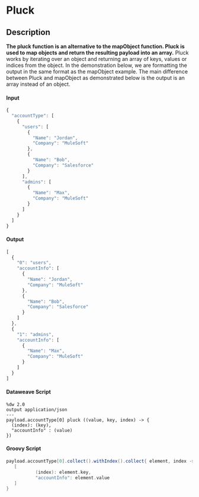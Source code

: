 # Pluck

## Description

**The pluck function is an alternative to the mapObject function. Pluck is used to map objects and return the resulting payload into an array.** Pluck works by iterating over an object and returning an array of keys, values or indices from the object. In the demonstration below, we are formatting the output in the same format as the mapObject example. The main difference between Pluck and mapObject as demonstrated below is the output is an array instead of an object.

#### Input
``` javascript
{
  "accountType": [
    {
      "users": [
        {
          "Name": "Jordan",
          "Company": "MuleSoft"
        },
        {
          "Name": "Bob",
          "Company": "Salesforce"
        }
      ],
      "admins": [
        {
          "Name": "Max",
          "Company": "MuleSoft"
        }
      ]
    }
  ]
}
```
#### Output

``` javascript
[
  {
    "0": "users",
    "accountInfo": [
      {
        "Name": "Jordan",
        "Company": "MuleSoft"
      },
      {
        "Name": "Bob",
        "Company": "Salesforce"
      }
    ]
  },
  {
    "1": "admins",
    "accountInfo": [
      {
        "Name": "Max",
        "Company": "MuleSoft"
      }
    ]
  }
]
```

#### Dataweave Script

```
%dw 2.0
output application/json
---
payload.accountType[0] pluck ((value, key, index) -> {
  (index): (key),
  "accountInfo" : (value)
})
```

#### Groovy Script
``` groovy
payload.accountType[0].collect().withIndex().collect{ element, index ->
   [
           (index): element.key,
           "accountInfo": element.value
   ]
}
```

